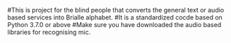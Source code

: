 #This is  project for the blind people that converts the general text or audio based services into Brialle alphabet.
#It is a standardized cocde based on Python 3.7.0 or above
#Make sure  you have downloaded the audio based libraries for recognising mic.
